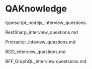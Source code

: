 # QAKnowledge

typescript_nodejs_interview_questions.


RestSharp_interview_questions.md


Protractor_inteview_questions.md 

BDD_interview_questions.md

BFF_GraphQL_interview questsions.md

